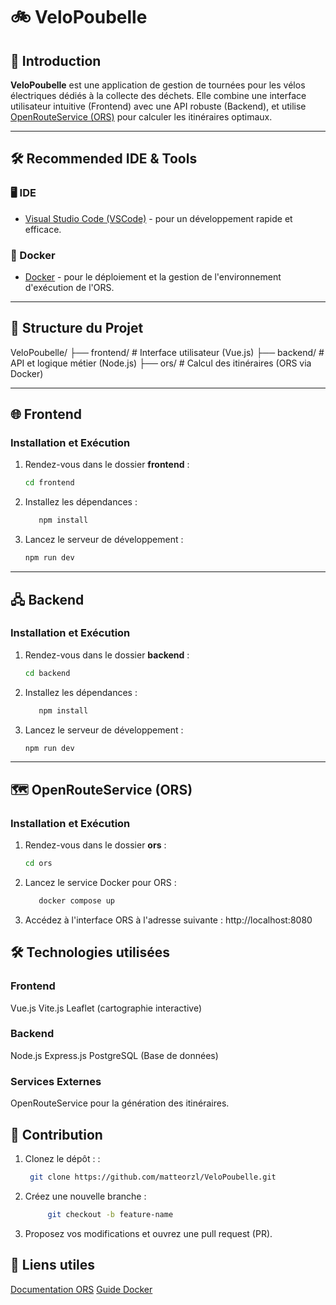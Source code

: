 # 🚲 VeloPoubelle

## 🚀 Introduction

**VeloPoubelle** est une application de gestion de tournées pour les vélos électriques dédiés à la collecte des déchets. Elle combine une interface utilisateur intuitive (Frontend) avec une API robuste (Backend), et utilise [OpenRouteService (ORS)](https://openrouteservice.org/) pour calculer les itinéraires optimaux.

---

## 🛠️ Recommended IDE & Tools

### **🖥️ IDE**
- [Visual Studio Code (VSCode)](https://code.visualstudio.com/) - pour un développement rapide et efficace.

### **🐋 Docker**
- [Docker](https://www.docker.com/) - pour le déploiement et la gestion de l'environnement d'exécution de l'ORS.

---

## 📂 Structure du Projet

VeloPoubelle/ ├── frontend/ # Interface utilisateur (Vue.js) ├── backend/ # API et logique métier (Node.js) ├── ors/ # Calcul des itinéraires (ORS via Docker)

---

## 🌐 Frontend

### **Installation et Exécution**

1. Rendez-vous dans le dossier **frontend** :
   ```bash
   cd frontend

2. Installez les dépendances :
   ```bash
      npm install

3. Lancez le serveur de développement :
   ```bash
   npm run dev

---

## 🖧 Backend

### **Installation et Exécution**

1. Rendez-vous dans le dossier **backend** :
   ```bash
   cd backend

2. Installez les dépendances :
   ```bash
      npm install

3. Lancez le serveur de développement :
   ```bash
   npm run dev

---

## 🗺️ OpenRouteService (ORS)

### **Installation et Exécution**

1. Rendez-vous dans le dossier **ors** :
   ```bash
   cd ors

2. Lancez le service Docker pour ORS :
   ```bash
      docker compose up

3. Accédez à l'interface ORS à l'adresse suivante : http://localhost:8080

## 🛠️ Technologies utilisées

### **Frontend**

Vue.js
Vite.js
Leaflet (cartographie interactive)

### **Backend**

Node.js
Express.js
PostgreSQL (Base de données)

### **Services Externes**

OpenRouteService pour la génération des itinéraires.

## 🌟 Contribution

1. Clonez le dépôt : :
   ```bash
    git clone https://github.com/matteorzl/VeloPoubelle.git

2. Créez une nouvelle branche :
   ```bash
        git checkout -b feature-name

3. Proposez vos modifications et ouvrez une pull request (PR).


## 🔗 Liens utiles
[Documentation ORS](https://openrouteservice.org/dev/#/api-docs)
[Guide Docker](https://docs.docker.com/)
